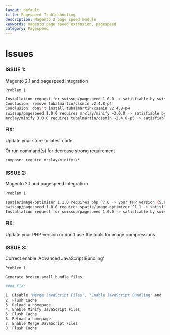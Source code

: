 ```yaml
---
layout: default
title: Pagespeed Trobleshooting
description: Magento 2 page speed module
keywords: magento page speed extension, pagespeed
category: Pagespeed
---
```



# Issues

### ISSUE 1:

Magento 2.1 and pagespeed integration

```bash
Problem 1

Installation request for swissup/pagespeed 1.0.0 -> satisfiable by swissup/pagespeed[1.0.0].
Conclusion: remove tubalmartin/cssmin v2.4.8-p4
Conclusion: don\'t install tubalmartin/cssmin v2.4.8-p4
swissup/pagespeed 1.0.0 requires mrclay/minify ~3.0.0 -> satisfiable by mrclay/minify[3.0.0, 3.0.1, 3.0.2, 3.0.3].
mrclay/minify 3.0.0 requires tubalmartin/cssmin ~2.4.8-p5 -> satisfiable by tubalmartin/cssmin[v2.4.8-p10, v2.4.8-p5, v2.4.8-p6, v2.4.8-p7, v2.4.8-p8, v2.4.8-p9].
```

#### FIX:

Update your store to latest code.

Or run command(s) for decrease strong requirement

```bash
composer require mrclay/minify:\*
```

### ISSUE 2:

Magento 2.1 and pagespeed integration

```bash
Problem 1

spatie/image-optimizer 1.1.0 requires php ^7.0 -> your PHP version (5.6.36) does not satisfy that requirement.
swissup/pagespeed 1.0.0 requires spatie/image-optimizer ^1.1 -> satisfiable by spatie/image-optimizer[1.1.0].
Installation request for swissup/pagespeed 1.0.0 -> satisfiable by swissup/pagespeed[1.0.0].
```

#### FIX:

Update your PHP version or don't use the tools for image compressions


### ISSUE 3:

Correct enable 'Advanced JavaScript Bundling'

```bash
Problem 1

Generate broken small bundle files

#### FIX:

1. Disable 'Merge JavaScript Files', 'Enable JavaScript Bundling' and 'Minify JavaScript Files' before.
2. Flush Cache
3. Reload a homepage
4. Enable Minify JavaScript Files
5. Flush Cache
6. Reload a homepage
7. Enable Merge JavaScript Files
8. Flush Cache